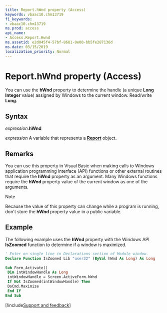 ```yaml
---
title: Report.hWnd property (Access)
keywords: vbaac10.chm13719
f1_keywords:
- vbaac10.chm13719
ms.prod: access
api_name:
- Access.Report.Hwnd
ms.assetid: e2d045f4-57bf-8681-0e00-bb5fe287136d
ms.date: 03/15/2019
localization_priority: Normal
---
```



# Report.hWnd property (Access)

You can use the **hWnd** property to determine the handle (a unique **Long Integer** value) assigned by Windows to the current window. Read/write **Long**.


## Syntax

_expression_.**hWnd**

_expression_ A variable that represents a **[Report](Access.Report.md)** object.


## Remarks

You can use this property in Visual Basic when making calls to Windows application programming interface (API) functions or other external routines that require the **hWnd** property as an argument. Many Windows functions require the **hWnd** property value of the current window as one of the arguments.

> [!NOTE] 
> Because the value of this property can change while a program is running, don't store the **hWnd** property value in a public variable.


## Example

The following example uses the **hWnd** property with the Windows API **IsZoomed** function to determine if a window is maximized.

```vb
' Enter on single line in Declarations section of Module window. 
Declare Function IsZoomed Lib "user32" (ByVal hWnd As Long) As Long 
 
Sub Form_Activate() 
 Dim intWindowHandle As Long 
 intWindowHandle = Screen.ActiveForm.hWnd 
 If Not IsZoomed(intWindowHandle) Then 
 DoCmd.Maximize 
 End If 
End Sub
```



[!include[Support and feedback](~/includes/feedback-boilerplate.md)]